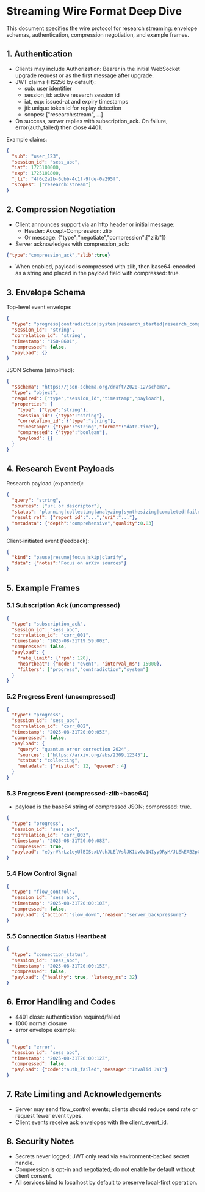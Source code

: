 # Streaming Wire Format Deep Dive

This document specifies the wire protocol for research streaming: envelope schemas, authentication, compression negotiation, and example frames.

## 1. Authentication

- Clients may include Authorization: Bearer <JWT> in the initial WebSocket upgrade request or as the first message after upgrade.
- JWT claims (HS256 by default):
  - sub: user identifier
  - session_id: active research session id
  - iat, exp: issued-at and expiry timestamps
  - jti: unique token id for replay detection
  - scopes: ["research:stream", ...]
- On success, server replies with subscription_ack. On failure, error(auth_failed) then close 4401.

Example claims:
```json
{
  "sub": "user_123",
  "session_id": "sess_abc",
  "iat": 1725100000,
  "exp": 1725101800,
  "jti": "4f6c2a2b-6cbb-4c1f-9fde-0a295f",
  "scopes": ["research:stream"]
}
```

## 2. Compression Negotiation

- Client announces support via an http header or initial message:
  - Header: Accept-Compression: zlib
  - Or message: {"type":"negotiate","compression":["zlib"]}
- Server acknowledges with compression_ack:
```json
{"type":"compression_ack","zlib":true}
```
- When enabled, payload is compressed with zlib, then base64-encoded as a string and placed in the payload field with compressed: true.

## 3. Envelope Schema

Top-level event envelope:
```json
{
  "type": "progress|contradiction|system|research_started|research_completed|flow_control|connection_status|ack|error",
  "session_id": "string",
  "correlation_id": "string",
  "timestamp": "ISO-8601",
  "compressed": false,
  "payload": {}
}
```

JSON Schema (simplified):
```json
{
  "$schema": "https://json-schema.org/draft/2020-12/schema",
  "type": "object",
  "required": ["type","session_id","timestamp","payload"],
  "properties": {
    "type": {"type":"string"},
    "session_id": {"type":"string"},
    "correlation_id": {"type":"string"},
    "timestamp": {"type":"string","format":"date-time"},
    "compressed": {"type":"boolean"},
    "payload": {}
  }
}
```

## 4. Research Event Payloads

Research payload (expanded):
```json
{
  "query": "string",
  "sources": ["url or descriptor"],
  "status": "planning|collecting|analyzing|synthesizing|completed|failed",
  "result_ref": {"report_id":"...","uri":"..."},
  "metadata": {"depth":"comprehensive","quality":0.83}
}
```

Client-initiated event (feedback):
```json
{
  "kind": "pause|resume|focus|skip|clarify",
  "data": {"notes":"Focus on arXiv sources"}
}
```

## 5. Example Frames

### 5.1 Subscription Ack (uncompressed)
```json
{
  "type": "subscription_ack",
  "session_id": "sess_abc",
  "correlation_id": "corr_001",
  "timestamp": "2025-08-31T19:59:00Z",
  "compressed": false,
  "payload": {
    "rate_limit": {"rpm": 120},
    "heartbeat": {"mode": "event", "interval_ms": 15000},
    "filters": ["progress","contradiction","system"]
  }
}
```

### 5.2 Progress Event (uncompressed)
```json
{
  "type": "progress",
  "session_id": "sess_abc",
  "correlation_id": "corr_002",
  "timestamp": "2025-08-31T20:00:05Z",
  "compressed": false,
  "payload": {
    "query": "quantum error correction 2024",
    "sources": ["https://arxiv.org/abs/2309.12345"],
    "status": "collecting",
    "metadata": {"visited": 12, "queued": 4}
  }
}
```

### 5.3 Progress Event (compressed-zlib+base64)
- payload is the base64 string of compressed JSON; compressed: true.
```json
{
  "type": "progress",
  "session_id": "sess_abc",
  "correlation_id": "corr_003",
  "timestamp": "2025-08-31T20:00:08Z",
  "compressed": true,
  "payload": "eJyrVkrLz1eyUlBISsxLVchJLElVslJK1UvOz1NIyy9RyM/JLEkEAB2pCWI="
}
```

### 5.4 Flow Control Signal
```json
{
  "type": "flow_control",
  "session_id": "sess_abc",
  "timestamp": "2025-08-31T20:00:10Z",
  "compressed": false,
  "payload": {"action":"slow_down","reason":"server_backpressure"}
}
```

### 5.5 Connection Status Heartbeat
```json
{
  "type": "connection_status",
  "session_id": "sess_abc",
  "timestamp": "2025-08-31T20:00:15Z",
  "compressed": false,
  "payload": {"healthy": true, "latency_ms": 32}
}
```

## 6. Error Handling and Codes

- 4401 close: authentication required/failed
- 1000 normal closure
- error envelope example:
```json
{
  "type": "error",
  "session_id": "sess_abc",
  "timestamp": "2025-08-31T20:00:12Z",
  "compressed": false,
  "payload": {"code":"auth_failed","message":"Invalid JWT"}
}
```

## 7. Rate Limiting and Acknowledgements

- Server may send flow_control events; clients should reduce send rate or request fewer event types.
- Client events receive ack envelopes with the client_event_id.

## 8. Security Notes

- Secrets never logged; JWT only read via environment-backed secret handle.
- Compression is opt-in and negotiated; do not enable by default without client consent.
- All services bind to localhost by default to preserve local-first operation.


